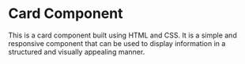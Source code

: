 # Card Component

This is a card component built using HTML and CSS. It is a simple and responsive component that can be used to display information in a structured and visually appealing manner.
